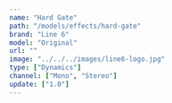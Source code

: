 ```yaml
---
name: "Hard Gate"
path: "/models/effects/hard-gate"
brand: "Line 6"
model: "Original"
url: ""
image: "../../../images/line6-logo.jpg"
type: ["Dynamics"]
channel: ["Mono", "Stereo"]
update: ["1.0"]
---
```

